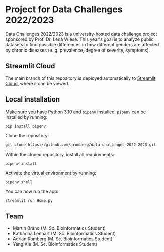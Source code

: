 # Project for Data Challenges 2022/2023

Data Challenges 2022/2023 is a university-hosted data challenge project sponsored by Prof. Dr. Lena Wiese. This year's goal is to analyze public datasets to find possible differences in how different genders are affected by chronic diseases (e. g. prevalence, degree of severity, symptoms).


## Streamlit Cloud
The main branch of this repository is deployed automatically to [Streamlit Cloud](https://aromberg-data-challenges-2022-2023-home-d7dmjj.streamlit.app), where it can be viewed.

## Local installation

Make sure you have Python 3.10 and `pipenv` installed. `pipenv` can be installed by running:
```
pip install pipenv
```

Clone the repository:
```
git clone https://github.com/aromberg/data-challenges-2022-2023.git
```

Within the cloned repository, install all requirements:
```
pipenv install
```

Activate the virtual environment by running:
```
pipenv shell
```

You can now run the app:
```
streamlit run Home.py
```

## Team
- Martin Brand (M. Sc. Bioinformatics Student)
- Katharina Lenhart (M. Sc. Bioinformatics Student)
- Adrian Romberg (M. Sc. Bioinformatics Student)
- Yang Xie (M. Sc. Bioinformatics Student)